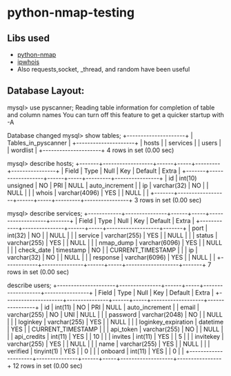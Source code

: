 # python-nmap-testing

## Libs used
- [python-nmap](https://pypi.org/project/python-nmap/)
- [ipwhois](https://pypi.org/project/ipwhois/)
- Also requests,socket, _thread, and random have been useful


## Database Layout:
mysql> use pyscanner;
Reading table information for completion of table and column names
You can turn off this feature to get a quicker startup with -A

Database changed
mysql> show tables;
+---------------------+
| Tables_in_pyscanner |
+---------------------+
| hosts               |
| services            |
| users               |
| wordlist            |
+---------------------+
4 rows in set (0.00 sec)

mysql> describe hosts;
+-------+------------------+------+-----+---------+----------------+
| Field | Type             | Null | Key | Default | Extra          |
+-------+------------------+------+-----+---------+----------------+
| id    | int(10) unsigned | NO   | PRI | NULL    | auto_increment |
| ip    | varchar(32)      | NO   |     | NULL    |                |
| whois | varchar(4096)    | YES  |     | NULL    |                |
+-------+------------------+------+-----+---------+----------------+
3 rows in set (0.00 sec)

mysql> describe services;
+------------+---------------+------+-----+-------------------+-------+
| Field      | Type          | Null | Key | Default           | Extra |
+------------+---------------+------+-----+-------------------+-------+
| port       | int(32)       | NO   |     | NULL              |       |
| service    | varchar(255)  | YES  |     | NULL              |       |
| status     | varchar(255)  | YES  |     | NULL              |       |
| nmap_dump  | varchar(6096) | YES  |     | NULL              |       |
| check_date | timestamp     | NO   |     | CURRENT_TIMESTAMP |       |
| ip         | varchar(32)   | NO   |     | NULL              |       |
| response   | varchar(6096) | YES  |     | NULL              |       |
+------------+---------------+------+-----+-------------------+-------+
7 rows in set (0.00 sec)

describe users;
+---------------------+---------------+------+-----+-------------------+----------------+
| Field               | Type          | Null | Key | Default           | Extra          |
+---------------------+---------------+------+-----+-------------------+----------------+
| id                  | int(11)       | NO   | PRI | NULL              | auto_increment |
| email               | varchar(255)  | NO   | UNI | NULL              |                |
| password            | varchar(2048) | NO   |     | NULL              |                |
| loginkey            | varchar(255)  | YES  |     | NULL              |                |
| loginkey_expiration | datetime      | YES  |     | CURRENT_TIMESTAMP |                |
| api_token           | varchar(255)  | NO   |     | NULL              |                |
| api_credits         | int(11)       | YES  |     | 10                |                |
| invites             | int(11)       | YES  |     | 5                 |                |
| invitekey           | varchar(255)  | YES  |     | NULL              |                |
| name                | varchar(255)  | YES  |     | NULL              |                |
| verified            | tinyint(1)    | YES  |     | 0                 |                |
| onboard             | int(11)       | YES  |     | 0                 |                |
+---------------------+---------------+------+-----+-------------------+----------------+
12 rows in set (0.00 sec)
